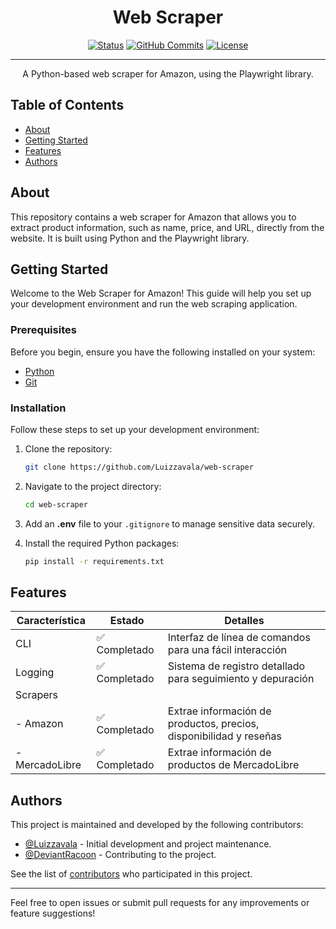 <h1 align="center">Web Scraper</h1>

<div align="center">

[![Status](https://img.shields.io/badge/status-active-success.svg)]()
[![GitHub Commits](https://img.shields.io/github/commit-activity/t/Luizzavala/web-scraper)](https://github.com/Luizzavala/web-scraper/commits)
[![License](https://img.shields.io/badge/license-MIT-blue.svg)](/LICENSE)

</div>

---

<p align="center">A Python-based web scraper for Amazon, using the Playwright library.
    <br> 
</p>

## Table of Contents

- [About](#about)
- [Getting Started](#getting_started)
- [Features](#features)
- [Authors](#authors)

## About <a name="about"></a>

This repository contains a web scraper for Amazon that allows you to extract product information, such as name, price, and URL, directly from the website. It is built using Python and the Playwright library.

## Getting Started <a name="getting_started"></a>

Welcome to the Web Scraper for Amazon! This guide will help you set up your development environment and run the web scraping application.

### Prerequisites

Before you begin, ensure you have the following installed on your system:

- [Python](https://www.python.org/downloads/)
- [Git](https://git-scm.com/downloads)

### Installation

Follow these steps to set up your development environment:

1. Clone the repository:
    ```bash
    git clone https://github.com/Luizzavala/web-scraper
    ```
2. Navigate to the project directory:
    ```bash
    cd web-scraper
    ```
3. Add an **.env** file to your `.gitignore` to manage sensitive data securely.

4. Install the required Python packages:
    ```bash
    pip install -r requirements.txt
    ```

## Features <a name="features"></a>

| Característica | Estado | Detalles |
|---|---|---|
| CLI | ✅ Completado | Interfaz de línea de comandos para una fácil interacción |
| Logging | ✅ Completado | Sistema de registro detallado para seguimiento y depuración |
| Scrapers |  |  |
|   - Amazon | ✅ Completado | Extrae información de productos, precios, disponibilidad y reseñas |
|   - MercadoLibre | ✅ Completado | Extrae información de productos de MercadoLibre |

## Authors <a name="authors"></a>

This project is maintained and developed by the following contributors:

- [@Luizzavala](https://github.com/Luizzavala) - Initial development and project maintenance.
- [@DeviantRacoon](https://github.com/DeviantRacoon) - Contributing to the project.

See the list of [contributors](https://github.com/Luizzavala/web-scraper/contributors) who participated in this project.

---

Feel free to open issues or submit pull requests for any improvements or feature suggestions!
